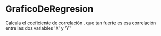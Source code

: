 # GraficoDeRegresion
Calcula el coeficiente de correlación , que tan fuerte es esa correlación entre las dos variables 'X' y  'Y'
